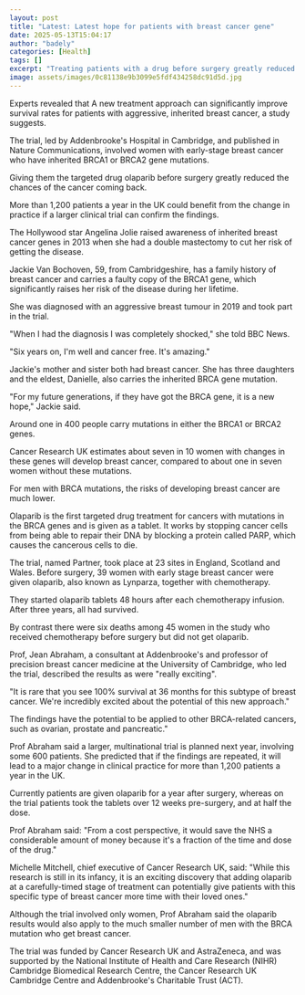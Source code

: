 ```yaml
---
layout: post
title: "Latest: Latest hope for patients with breast cancer gene"
date: 2025-05-13T15:04:17
author: "badely"
categories: [Health]
tags: []
excerpt: "Treating patients with a drug before surgery greatly reduced the chances of the cancer coming back, a small trial found."
image: assets/images/0c81138e9b3099e5fdf434258dc91d5d.jpg
---
```


Experts revealed that A new treatment approach can significantly improve survival rates for patients with aggressive, inherited breast cancer, a study suggests.

The trial, led by Addenbrooke's Hospital in Cambridge, and published in Nature Communications, involved women with early-stage breast cancer who have inherited BRCA1 or BRCA2 gene mutations.

Giving them the targeted drug olaparib before surgery greatly reduced the chances of the cancer coming back. 

More than 1,200 patients a year in the UK could benefit from the change in practice if a larger clinical trial can confirm the findings.

The Hollywood star Angelina Jolie raised awareness of inherited breast cancer genes in 2013 when she had a double mastectomy to cut her risk of getting the disease.

Jackie Van Bochoven, 59, from Cambridgeshire, has a family history of breast cancer and carries a faulty copy of the BRCA1 gene, which significantly raises her risk of the disease during her lifetime.

She was diagnosed with an aggressive breast tumour in 2019 and took part in the trial.

"When I had the diagnosis I was completely shocked," she told BBC News. 

"Six years on, I'm well and cancer free. It's amazing."

Jackie's mother and sister both had breast cancer.  She has three daughters and the eldest, Danielle, also carries the inherited BRCA gene mutation.

"For my future generations, if they have got the BRCA gene, it is a new hope," Jackie said.

Around one in 400 people carry mutations in either the BRCA1 or BRCA2 genes.

Cancer Research UK estimates about seven in 10 women with changes in these genes will develop breast cancer, compared to about one in seven women without these mutations.

For men with BRCA mutations, the risks of developing breast cancer are much lower.

Olaparib is the first targeted drug treatment for cancers with mutations in the BRCA genes and is given as a tablet. It works by stopping cancer cells from being able to repair their DNA by blocking a protein called PARP, which causes the cancerous cells to die.

The trial, named Partner, took place at 23 sites in England, Scotland and Wales. Before surgery, 39 women with early stage breast cancer were given olaparib, also known as Lynparza, together with chemotherapy. 

They started olaparib tablets 48 hours after each chemotherapy infusion. After three years, all had survived.

By contrast there were six deaths among 45 women in the study who received chemotherapy before surgery but did not get olaparib.

Prof, Jean Abraham, a consultant at Addenbrooke's and professor of precision breast cancer medicine at the University of Cambridge, who led the trial, described the results as were "really exciting". 

"It is rare that you see 100% survival at 36 months for this subtype of breast cancer.  We're incredibly excited about the potential of this new approach."

The findings have the potential to be applied to other BRCA-related cancers, such as ovarian, prostate and pancreatic."

Prof Abraham said a larger, multinational trial is planned next year, involving some 600 patients. She predicted that if the findings are repeated, it will lead to a major change in clinical practice for more than 1,200 patients a year in the UK.

Currently patients are given olaparib for a year after surgery, whereas on the trial patients took the tablets over 12 weeks pre-surgery, and at half the dose.

Prof Abraham said: "From a cost perspective, it would save the NHS a considerable amount of money because it's a fraction of the time and dose of the drug."

Michelle Mitchell, chief executive of Cancer Research UK, said: "While this research is still in its infancy, it is an exciting discovery that adding olaparib at a carefully-timed stage of treatment can potentially give patients with this specific type of breast cancer more time with their loved ones."

Although the trial involved only women, Prof Abraham said the olaparib results would also apply to the much smaller number of men with the BRCA mutation who get breast cancer.

The trial was funded by Cancer Research UK and AstraZeneca, and was supported by the National Institute of Health and Care Research (NIHR) Cambridge Biomedical Research Centre, the Cancer Research UK Cambridge Centre and Addenbrooke's Charitable Trust (ACT).

